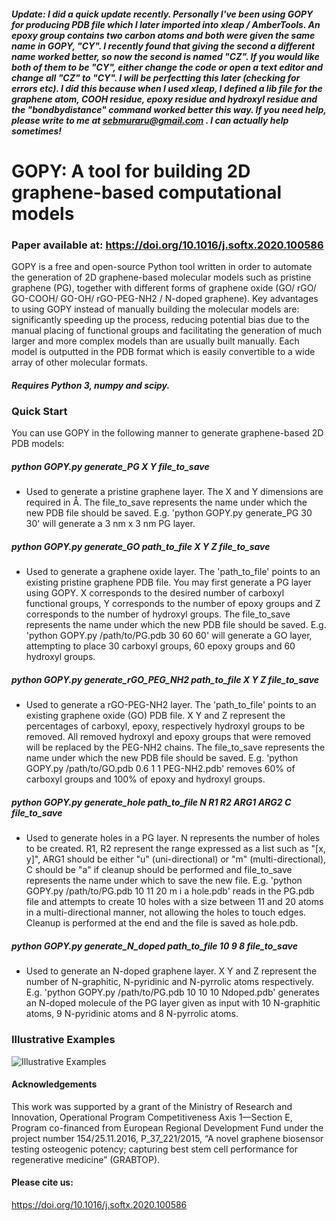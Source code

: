 ##### Update: I did a quick update recently. Personally I've been using GOPY for producing PDB file which I later imported into xleap / AmberTools. An epoxy group contains two carbon atoms and both were given the same name in GOPY, "CY". I recently found that giving the second a different name worked better, so now the second is named "CZ". If you would like both of them to be "CY", either change the code or open a text editor and change all "CZ" to "CY". I will be perfectting this later (checking for errors etc). I did this because when I used xleap, I defined a lib file for the graphene atom, COOH residue, epoxy residue and hydroxyl residue and the "bondbydistance" command worked better this way. If you need help, please write to me at sebmuraru@gmail.com . I can actually help sometimes!

# GOPY: A tool for building 2D graphene-based computational models
### Paper available at: https://doi.org/10.1016/j.softx.2020.100586

GOPY is a free and open-source Python tool written in order to automate the generation of 2D graphene-based molecular models such as pristine graphene (PG), together with different forms of graphene oxide (GO/ rGO/ GO-COOH/ GO-OH/ rGO-PEG-NH2 / N-doped graphene). Key advantages to using GOPY instead of manually building the molecular models are: significantly speeding up the process, reducing potential bias due to the manual placing of functional groups and facilitating the generation of much larger and more complex models than are usually built manually. Each model is outputted in the PDB format which is easily convertible to a wide array of other molecular formats.

##### Requires Python 3, numpy and scipy.

### Quick Start
 You can use GOPY in the following manner to generate graphene-based 2D PDB models:

##### python GOPY.py generate_PG X Y file_to_save  

- Used to generate a pristine graphene layer. The X and Y dimensions are required in Å. The file_to_save represents the name under which the new PDB file should be saved.
E.g. 'python GOPY.py generate_PG 30 30' will generate a 3 nm x 3 nm PG layer. 

##### python GOPY.py generate_GO path_to_file X Y Z file_to_save  

- Used to generate a graphene oxide layer. The 'path_to_file' points to an existing pristine graphene PDB file. You may first generate a PG layer using GOPY. X corresponds to the desired number of carboxyl functional groups, Y corresponds to the number of epoxy groups and Z corresponds to the number of hydroxyl groups. The file_to_save represents the name under which the new PDB file should be saved.
E.g. 'python GOPY.py /path/to/PG.pdb 30 60 60' will generate a GO layer, attempting to place
30 carboxyl groups, 60 epoxy groups and 60 hydroxyl groups.

##### python GOPY.py generate_rGO_PEG_NH2 path_to_file X Y Z file_to_save     

- Used to generate a rGO-PEG-NH2 layer. The 'path_to_file' points to an existing graphene oxide (GO) PDB file. X Y and Z represent the percentages of carboxyl, epoxy, respectively hydroxyl groups to be removed. All removed hydroxyl and epoxy groups that were removed will be replaced by the PEG-NH2 chains. The file_to_save represents the name under which the new PDB file should be saved.
E.g. 'python GOPY.py /path/to/GO.pdb 0.6 1 1 PEG-NH2.pdb' removes 60% of carboxyl groups
and 100% of epoxy and hydroxyl groups.

##### python GOPY.py generate_hole path_to_file N R1 R2 ARG1 ARG2 C file_to_save  

- Used to generate holes in a PG layer. N represents the number of holes to be created. 
R1, R2 represent the range expressed as a list such as "[x, y]", ARG1 should be either
"u" (uni-directional) or "m" (multi-directional), C should be "a" if cleanup should
be performed and file_to_save represents the name under which to save the new file.
E.g. 'python GOPY.py /path/to/PG.pdb 10 11 20 m i a hole.pdb' reads in the PG.pdb file and
attempts to create 10 holes with a size between 11 and 20 atoms in a multi-directional manner,
not allowing the holes to touch edges. Cleanup is performed at the end and the file is saved 
as hole.pdb.

##### python GOPY.py generate_N_doped path_to_file 10 9 8 file_to_save 

- Used to generate an N-doped graphene layer. X Y and Z represent the number of N-graphitic,
N-pyridinic and N-pyrrolic atoms respectively.
E.g. 'python GOPY.py /path/to/PG.pdb 10 10 10 Ndoped.pdb' generates an N-doped molecule of the 
PG layer given as input with 10 N-graphitic atoms, 9 N-pyridinic atoms and 8 N-pyrrolic atoms.  

### Illustrative Examples
![Illustrative Examples](wast2.png)

#### Acknowledgements
This work was supported by a grant of the Ministry of Research and Innovation, Operational Program
Competitiveness Axis 1—Section E, Program co-financed from European Regional Development Fund under the
project number 154/25.11.2016, P_37_221/2015, “A novel graphene biosensor testing osteogenic potency; capturing best stem cell performance for regenerative medicine” (GRABTOP). 

#### Please cite us:
https://doi.org/10.1016/j.softx.2020.100586
